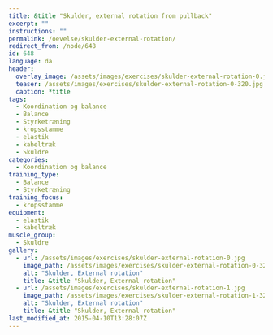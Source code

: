 ```yaml
---
title: &title "Skulder, external rotation from pullback"
excerpt: ""
instructions: ""
permalink: /oevelse/skulder-external-rotation/
redirect_from: /node/648
id: 648
language: da
header:
  overlay_image: /assets/images/exercises/skulder-external-rotation-0.jpg
  teaser: /assets/images/exercises/skulder-external-rotation-0-320.jpg
  caption: *title
tags:
  - Koordination og balance
  - Balance
  - Styrketræning
  - kropsstamme
  - elastik
  - kabeltræk
  - Skuldre
categories:
  - Koordination og balance
training_type: 
  - Balance
  - Styrketræning
training_focus: 
  - kropsstamme
equipment:
  - elastik
  - kabeltræk
muscle_group:
  - Skuldre
gallery:
  - url: /assets/images/exercises/skulder-external-rotation-0.jpg
    image_path: /assets/images/exercises/skulder-external-rotation-0-320.jpg
    alt: "Skulder, External rotation"
    title: &title "Skulder, External rotation"
  - url: /assets/images/exercises/skulder-external-rotation-1.jpg
    image_path: /assets/images/exercises/skulder-external-rotation-1-320.jpg
    alt: "Skulder, External rotation"
    title: &title "Skulder, External rotation"
last_modified_at: 2015-04-10T13:28:07Z
---
```



